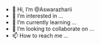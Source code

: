 - 👋 Hi, I’m @Aswarazharii
- 👀 I’m interested in ...
- 🌱 I’m currently learning ...
- 💞️ I’m looking to collaborate on ...
- 📫 How to reach me ...

<!---
Aswarazharii/Aswarazharii is a ✨ special ✨ repository because its `README.md` (this file) appears on your GitHub profile.
You can click the Preview link to take a look at your changes.
--->
